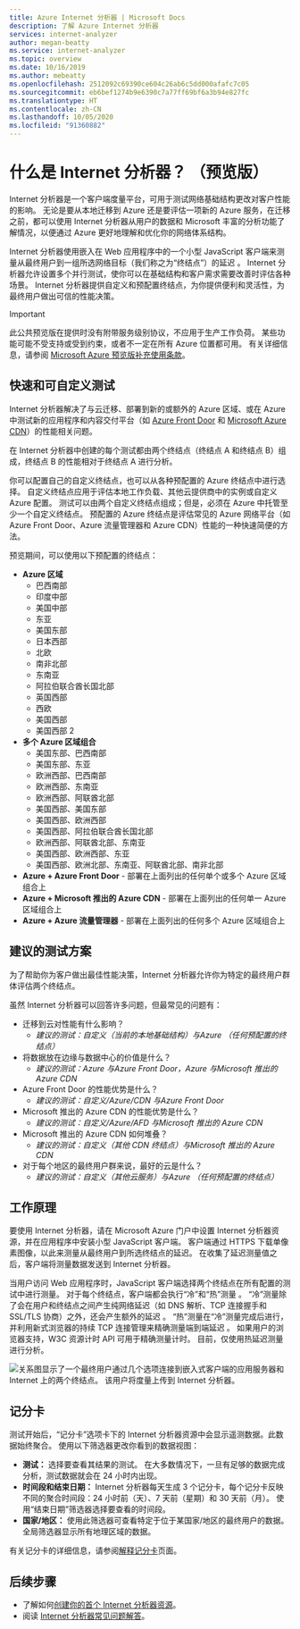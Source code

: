 ```yaml
---
title: Azure Internet 分析器 | Microsoft Docs
description: 了解 Azure Internet 分析器
services: internet-analyzer
author: megan-beatty
ms.service: internet-analyzer
ms.topic: overview
ms.date: 10/16/2019
ms.author: mebeatty
ms.openlocfilehash: 2512092c69390ce604c26ab6c5dd000afafc7c05
ms.sourcegitcommit: eb6bef1274b9e6390c7a77ff69bf6a3b94e827fc
ms.translationtype: HT
ms.contentlocale: zh-CN
ms.lasthandoff: 10/05/2020
ms.locfileid: "91360882"
---
```

# <a name="what-is-internet-analyzer-preview"></a>什么是 Internet 分析器？ （预览版）

Internet 分析器是一个客户端度量平台，可用于测试网络基础结构更改对客户性能的影响。 无论是要从本地迁移到 Azure 还是要评估一项新的 Azure 服务，在迁移之前，都可以使用 Internet 分析器从用户的数据和 Microsoft 丰富的分析功能了解情况，以便通过 Azure 更好地理解和优化你的网络体系结构。

Internet 分析器使用嵌入在 Web 应用程序中的一个小型 JavaScript 客户端来测量从最终用户到一组所选网络目标（我们称之为“终结点”）的延迟  。 Internet 分析器允许设置多个并行测试，使你可以在基础结构和客户需求需要改善时评估各种场景。 Internet 分析器提供自定义和预配置终结点，为你提供便利和灵活性，为最终用户做出可信的性能决策。 


> [!IMPORTANT]
> 此公共预览版在提供时没有附带服务级别协议，不应用于生产工作负荷。 某些功能可能不受支持或受到约束，或者不一定在所有 Azure 位置都可用。 有关详细信息，请参阅 [Microsoft Azure 预览版补充使用条款](https://azure.microsoft.com/support/legal/preview-supplemental-terms/)。
>

## <a name="quick--customizable-tests"></a>快速和可自定义测试

Internet 分析器解决了与云迁移、部署到新的或额外的 Azure 区域、或在 Azure 中测试新的应用程序和内容交付平台（如 [Azure Front Door](https://azure.microsoft.com/services/frontdoor/) 和 [Microsoft Azure CDN](https://azure.microsoft.com/services/cdn/)）的性能相关问题。 

在 Internet 分析器中创建的每个测试都由两个终结点（终结点 A 和终结点 B）组成，终结点 B 的性能相对于终结点 A 进行分析。 

你可以配置自己的自定义终结点，也可以从各种预配置的 Azure 终结点中进行选择。 自定义终结点应用于评估本地工作负载、其他云提供商中的实例或自定义 Azure 配置。 测试可以由两个自定义终结点组成；但是，必须在 Azure 中托管至少一个自定义终结点。 预配置的 Azure 终结点是评估常见的 Azure 网络平台（如 Azure Front Door、Azure 流量管理器和 Azure CDN）性能的一种快速简便的方法。 

预览期间，可以使用以下预配置的终结点： 

* **Azure 区域**
    * 巴西南部
    * 印度中部
    * 美国中部
    * 东亚
    * 美国东部
    * 日本西部
    * 北欧
    * 南非北部
    * 东南亚 
    * 阿拉伯联合酋长国北部
    * 英国西部  
    * 西欧
    * 美国西部 
    * 美国西部 2
* **多个 Azure 区域组合** 
    * 美国东部、巴西南部 
    * 美国东部、东亚 
    * 欧洲西部、巴西南部
    * 欧洲西部、东南亚
    * 欧洲西部、阿联酋北部
    * 美国西部、美国东部 
    * 美国西部、欧洲西部
    * 美国西部、阿拉伯联合酋长国北部
    * 欧洲西部、阿联酋北部、东南亚
    * 美国西部、欧洲西部、东亚
    * 美国西部、欧洲北部、东南亚、阿联酋北部、南非北部 
* **Azure + Azure Front Door** - 部署在上面列出的任何单个或多个 Azure 区域组合上
* **Azure + Microsoft 推出的 Azure CDN** - 部署在上面列出的任何单一 Azure 区域组合上
* **Azure + Azure 流量管理器** - 部署在上面列出的任何多个 Azure 区域组合上

## <a name="suggested-test-scenarios"></a>建议的测试方案 

为了帮助你为客户做出最佳性能决策，Internet 分析器允许你为特定的最终用户群体评估两个终结点。 

虽然 Internet 分析器可以回答许多问题，但最常见的问题有： 
* 迁移到云对性能有什么影响？ 
    * *建议的测试：自定义（当前的本地基础结构）与Azure （任何预配置的终结点）*
* 将数据放在边缘与数据中心的价值是什么？ 
    *  *建议的测试：Azure 与Azure Front Door，Azure 与Microsoft 推出的 Azure CDN*
* Azure Front Door 的性能优势是什么？
    *  *建议的测试：自定义/Azure/CDN 与Azure Front Door*
* Microsoft 推出的 Azure CDN 的性能优势是什么？ 
    *  *建议的测试：自定义/Azure/AFD 与Microsoft 推出的 Azure CDN*
* Microsoft 推出的 Azure CDN 如何堆叠？ 
    *  *建议的测试：自定义（其他 CDN 终结点）与Microsoft 推出的 Azure CDN*
* 对于每个地区的最终用户群来说，最好的云是什么？ 
    *  *建议的测试：自定义（其他云服务）与Azure （任何预配置的终结点）*

## <a name="how-it-works"></a>工作原理

要使用 Internet 分析器，请在 Microsoft Azure 门户中设置 Internet 分析器资源，并在应用程序中安装小型 JavaScript 客户端。 客户端通过 HTTPS 下载单像素图像，以此来测量从最终用户到所选终结点的延迟。 在收集了延迟测量值之后，客户端将测量数据发送到 Internet 分析器。

当用户访问 Web 应用程序时，JavaScript 客户端选择两个终结点在所有配置的测试中进行测量。 对于每个终结点，客户端都会执行“冷”和“热”测量   。 “冷”测量除了会在用户和终结点之间产生纯网络延迟（如 DNS 解析、TCP 连接握手和 SSL/TLS 协商）之外，还会产生额外的延迟  。 “热”测量在“冷”测量完成后进行，并利用新式浏览器的持续 TCP 连接管理来精确测量端到端延迟   。 如果用户的浏览器支持，W3C 资源计时 API 可用于精确测量计时。 目前，仅使用热延迟测量进行分析。

![关系图显示了一个最终用户通过几个选项连接到嵌入式客户端的应用服务器和 Internet 上的两个终结点。 该用户将度量上传到 Internet 分析器。](./media/ia-overview/architecture.png)


## <a name="scorecards"></a>记分卡 

测试开始后，“记分卡”选项卡下的 Internet 分析器资源中会显示遥测数据。此数据始终聚合。 使用以下筛选器更改你看到的数据视图： 

* **测试：** 选择要查看其结果的测试。 在大多数情况下，一旦有足够的数据完成分析，测试数据就会在 24 小时内出现。 
* **时间段和结束日期：** Internet 分析器每天生成 3 个记分卡，每个记分卡反映不同的聚合时间段：24 小时前（天）、7 天前（星期）和 30 天前（月）。 使用“结束日期”筛选器选择要查看的时间段。 
* **国家/地区：** 使用此筛选器可查看特定于位于某国家/地区的最终用户的数据。 全局筛选器显示所有地理区域的数据。  

有关记分卡的详细信息，请参阅[解释记分卡](internet-analyzer-scorecard.md)页面。 


## <a name="next-steps"></a>后续步骤

* 了解如何[创建你的首个 Internet 分析器资源](internet-analyzer-create-test-portal.md)。
* 阅读 [Internet 分析器常见问题解答](internet-analyzer-faq.md)。 
